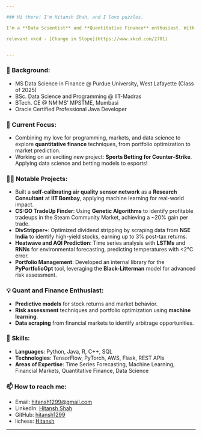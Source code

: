 ```yaml
---

### Hi there! I'm Hitansh Shah, and I love puzzles.

I'm a **Data Scientist** and **Quantitative Finance** enthusiast. With 8+ years of coding experience and a strong foundation in **Data Science**, **Machine Learning**, and **Software Development**, I love solving problems and building stuff with code—especially those involving quant finance, markets, and statistics (and Counter-Strike).

relevant xkcd - [Change in Slope](https://www.xkcd.com/2701)


---
```

### 📘 Background:
  - MS Data Science in Finance @ Purdue University, West Lafayette (Class of 2025)
  - BSc. Data Science and Programming @ IIT-Madras
  - BTech. CE @ NMIMS' MPSTME, Mumbasi
  - Oracle Certified Professional Java Developer

### 🔭 **Current Focus**:
- Combining my love for programming, markets, and data science to explore **quantitative finance** techniques, from portfolio optimization to market prediction.
- Working on an exciting new project: **Sports Betting for Counter-Strike**. Applying data science and betting models to esports!

### 👨‍💻 **Notable Projects**:
- Built a **self-calibrating air quality sensor network** as a **Research Consultant** at **IIT Bombay**, applying machine learning for real-world impact.
- **CS:GO TradeUp Finder**: Using **Genetic Algorithms** to identify profitable tradeups in the Steam Community Market, achieving a ~20% gain per trade.
- **DivStripper+**: Optimized dividend stripping by scraping data from **NSE India** to identify high-yield stocks, earning up to 3% post-tax returns.
- **Heatwave and AQI Prediction**: Time series analysis with **LSTMs** and **RNNs** for environmental forecasting, predicting temperatures with <2°C error.
- **Portfolio Management**: Developed an internal library for the **PyPortfolioOpt** tool, leveraging the **Black-Litterman** model for advanced risk assessment.

### 💡 **Quant and Finance Enthusiast**:
- **Predictive models** for stock returns and market behavior.
- **Risk assessment** techniques and portfolio optimization using **machine learning**.
- **Data scraping** from financial markets to identify arbitrage opportunities.

### 🔧 **Skills**:
- **Languages**: Python, Java, R, C++, SQL
- **Technologies**: TensorFlow, PyTorch, AWS, Flask, REST APIs
- **Areas of Expertise**: Time Series Forecasting, Machine Learning, Financial Markets, Quantitative Finance, Data Science

### 📫 **How to reach me**:
- Email: hitansh1299@gmail.com
- LinkedIn: [Hitansh Shah](https://www.linkedin.com/in/hitansh-shah)
- GitHub: [hitansh1299](https://github.com/hitansh1299)
- lichess: [Hitansh](https://lichess.org/@/Hitansh)
---
